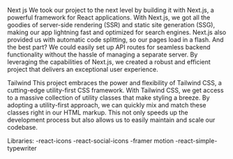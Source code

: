 Next js
We took our project to the next level by building it with Next.js, a powerful framework for React applications. With Next.js, we got all the goodies of server-side rendering (SSR) and static site generation (SSG), making our app lightning fast and optimized for search engines. Next.js also provided us with automatic code splitting, so our pages load in a flash. And the best part? We could easily set up API routes for seamless backend functionality without the hassle of managing a separate server. By leveraging the capabilities of Next.js, we created a robust and efficient project that delivers an exceptional user experience.

Tailwind
This project embraces the power and flexibility of Tailwind CSS, a cutting-edge utility-first CSS framework. With Tailwind CSS, we get access to a massive collection of utility classes that make styling a breeze. By adopting a utility-first approach, we can quickly mix and match these classes right in our HTML markup. This not only speeds up the development process but also allows us to easily maintain and scale our codebase.

Libraries:
-react-icons
-react-social-icons
-framer motion
-react-simple-typewriter